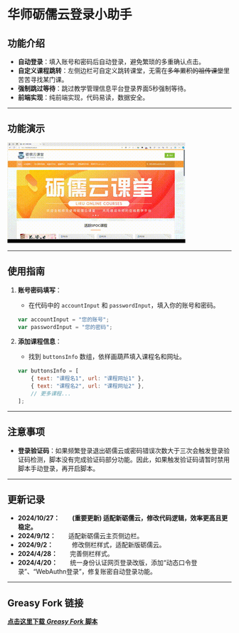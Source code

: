 # 华师砺儒云登录小助手

## 功能介绍

- **自动登录**：填入账号和密码后自动登录，避免繁琐的多重确认点击。
- **自定义课程跳转**：左侧边栏可自定义跳转课堂，无需在~~多年累积的祖传课堂~~里苦苦寻找某门课。
- **强制跳过等待**：跳过教学管理信息平台登录界面5秒强制等待。
- **前端实现**：纯前端实现，代码易读，数据安全。

---

## 功能演示
![功能演示](show.gif)

---

## 使用指南

1. **账号密码填写**：
   - 在代码中的 `accountInput` 和 `passwordInput`，填入你的账号和密码。

   ```javascript
   var accountInput = "您的账号";
   var passwordInput = "您的密码";
   ```

2. **添加课程信息**：
   - 找到 `buttonsInfo` 数组，依样画葫芦填入课程名和网址。

   ```javascript
   var buttonsInfo = [
       { text: "课程名1", url: "课程网址1" },
       { text: "课程名2", url: "课程网址2" },
       // 更多课程...
   ];
   ```

---

## 注意事项

- **登录验证码**：如果频繁登录退出砺儒云或密码错误次数大于三次会触发登录验证码检测，脚本没有完成验证码部分功能。因此，如果触发验证码请暂时禁用脚本手动登录，再开启脚本。

---

## 更新记录

- **2024/10/27：**&emsp;&emsp;**(重要更新) 适配新砺儒云，修改代码逻辑，效率更高且更稳定。**
- **2024/9/12：**&emsp;&emsp;适配新砺儒云主页侧边栏。
- **2024/9/2：**&emsp;&emsp;&emsp;修改侧栏样式，适配新版砺儒云。
- **2024/4/28：**&emsp;&emsp;完善侧栏样式。
- **2024/4/20：**&emsp;&emsp;统一身份认证网页登录改版，添加“动态口令登录”、“WebAuthn登录”，修复账密自动登录功能。



---

## Greasy Fork 链接

[**点击这里下载** ***Greasy Fork*** **脚本**](https://greasyfork.org/zh-CN/scripts/492821)

